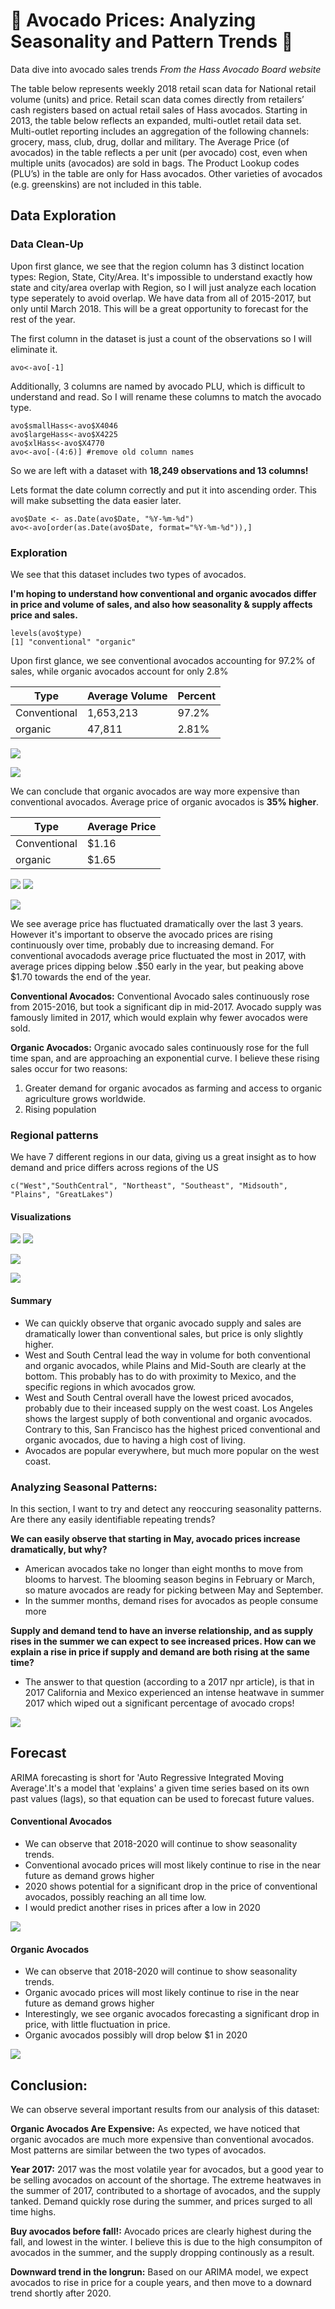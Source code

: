# :avocado: Avocado Prices: Analyzing Seasonality and Pattern Trends :avocado:
Data dive into avocado sales trends
*From the Hass Avocado Board website*

The table below represents weekly 2018 retail scan data for National retail volume (units) and price. Retail scan data comes directly from retailers’ cash registers based on actual retail sales of Hass avocados. Starting in 2013, the table below reflects an expanded, multi-outlet retail data set. Multi-outlet reporting includes an aggregation of the following channels: grocery, mass, club, drug, dollar and military. The Average Price (of avocados) in the table reflects a per unit (per avocado) cost, even when multiple units (avocados) are sold in bags. The Product Lookup codes (PLU’s) in the table are only for Hass avocados. Other varieties of avocados (e.g. greenskins) are not included in this table.

## Data Exploration 
### Data Clean-Up 
Upon first glance, we see that the region column has 3 distinct location types: Region, State, City/Area. It's impossible to understand exactly how state and city/area overlap with Region, so I will just analyze each location type seperately to avoid overlap. We have data from all of 2015-2017, but only until March 2018. This will be a great opportunity to forecast for the rest of the year.

The first column in the dataset is just a count of the observations so I will eliminate it.
```
avo<-avo[-1]
```

Additionally, 3 columns are named by avocado PLU, which is difficult to understand and read. So I will rename these columns to match the avocado type.  
```
avo$smallHass<-avo$X4046
avo$largeHass<-avo$X4225
avo$xlHass<-avo$X4770
avo<-avo[-(4:6)] #remove old column names
```
So we are left with a dataset with **18,249 observations and 13 columns!**

Lets format the date column correctly and put it into ascending order. This will make subsetting the data easier later.

```
avo$Date <- as.Date(avo$Date, "%Y-%m-%d")
avo<-avo[order(as.Date(avo$Date, format="%Y-%m-%d")),]
```
### Exploration
We see that this dataset includes two types of avocados. 

**I'm hoping to understand how conventional and organic avocados differ in price and volume of sales, and also how seasonality & supply affects price and sales.**
```
levels(avo$type)
[1] "conventional" "organic"  
```

Upon first glance, we see conventional avocados accounting for 97.2% of sales, while organic avocados account for only 2.8%

| Type         | Average Volume | Percent       |     
|--------------|----------------|---------------|
| Conventional | 1,653,213      | 97.2%         |  
| organic      | 47,811         | 2.81%         |  
                                           
![](images/distribution.jpeg)

![](images/yearly_distribution.jpeg)


We can conclude that organic avocados are way more expensive than conventional avocados. Average price of organic avocados is **35% higher**.

| Type         | Average Price  | 
|--------------|----------------|
| Conventional | $1.16          | 
| organic      | $1.65          | 



![](images/time_series1.jpeg) ![](images/barplot_.jpeg)


![](images/scaled_timeseries.jpeg)


We see average price has fluctuated dramatically over the last 3 years. However it's important to observe the avocado prices are rising continuously over time, probably due to increasing demand. For conventional avocadods average price fluctuated the most in 2017, with average prices dipping below .$50 early in the year, but peaking above $1.70 towards the end of the year.

**Conventional Avocados:** Conventional Avocado sales continuously rose from 2015-2016, but took a significant dip in mid-2017. Avocado supply was famously limited in 2017, which would explain why fewer avocados were sold.

**Organic Avocados:** Organic avocado sales continuously rose for the full time span, and are approaching an exponential curve. I believe these rising sales occur for two reasons: 

1. Greater demand for organic avocados as farming and access to organic agriculture grows worldwide. 
2. Rising population

### Regional patterns
We have 7 different regions in our data, giving us a great insight as to how demand and price differs across regions of the US 
```
c("West","SouthCentral", "Northeast", "Southeast", "Midsouth", "Plains", "GreatLakes")
```

#### Visualizations 

![](images/regional_volume_boxplot.jpeg)
![](images/regional_price_boxplot.jpeg)

![](images/regional_averageprice.jpeg)

![](images/regional_volume.jpeg)

#### Summary
- We can quickly observe that organic avocado supply and sales are dramatically lower than conventional sales, but price is only slightly higher.
- West and South Central lead the way in volume for both conventional and organic avocados, while Plains and Mid-South are clearly at the bottom. This probably has to do with proximity to Mexico, and the specific regions in which avocados grow.
- West and South Central overall have the lowest priced avocados, probably due to their inceased supply on the west coast. Los Angeles shows the largest supply of both conventional and organic avocados. Contrary to this, San Francisco has the highest priced conventional and organic avocados, due to having a high cost of living.
- Avocados are popular everywhere, but much more popular on the west coast. 



### Analyzing Seasonal Patterns:
In this section, I want to try and detect any reoccuring seasonality patterns. Are there any easily identifiable repeating trends? 

**We can easily observe that starting in May, avocado prices increase dramatically, but why?**
- American avocados take no longer than eight months to move from blooms to harvest. The blooming season begins in February or March, so mature avocados are ready for picking between May and September.
- In the summer months, demand rises for avocados as people consume more

**Supply and demand tend to have an inverse relationship, and as supply rises in the summer we can expect to see increased prices. How can we explain a rise in price if supply and demand are both rising at the same time?**

- The answer to that question (according to a 2017 npr article), is that in 2017 California and Mexico experienced an intense heatwave in summer 2017 which wiped out a significant percentage of avocado crops!

![](images/seasonality_.jpeg)

## Forecast

ARIMA forecasting is short for 'Auto Regressive Integrated Moving Average'.It's a model that 'explains' a given time series based on its own past values (lags), so that equation can be used to forecast future values. 
#### Conventional Avocados
- We can observe that 2018-2020 will continue to show seasonality trends.
- Conventional avocado prices will most likely continue to rise in the near future as demand grows higher
- 2020 shows potential for a significant drop in the price of conventional avocados, possibly reaching an all time low.
- I would predict another rises in prices after a low in 2020

![](images/arima_conv_forecast.jpeg)

#### Organic Avocados
- We can observe that 2018-2020 will continue to show seasonality trends.
- Organic avocado prices will most likely continue to rise in the near future as demand grows higher
- Interestingly, we see organic avocados forecasting a significant drop in price, with little fluctuation in price.
- Organic avocados possibly will drop below $1 in 2020

![](images/organic_forecast.jpeg)

## Conclusion:
We can observe several important results from our analysis of this dataset:

**Organic Avocados Are Expensive:** As expected, we have noticed that organic avocados are much more expensive than conventional avocados. Most patterns are similar between the two types of avocados.

**Year 2017:** 2017 was the most volatile year for avocados, but a good year to be selling avocados on account of the shortage. The extreme heatwaves in the summer of 2017, contributed to a shortage of avocados, and the supply tanked. Demand quickly rose during the summer, and prices surged to all time highs.

**Buy avocados before fall!:** Avocado prices are clearly highest during the fall, and lowest in the winter. I believe this is due to the high consumpiton of avocados in the summer, and the supply dropping continously as a result.

**Downward trend in the longrun:** Based on our ARIMA model, we expect avocados to rise in price for a couple years, and then move to a downard trend shortly after 2020.

